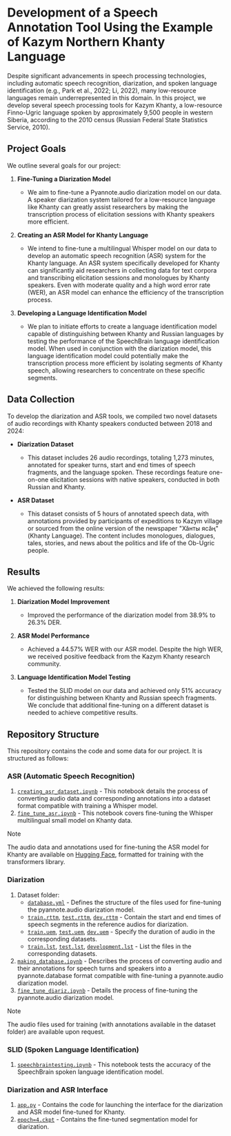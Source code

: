 # Development of a Speech Annotation Tool Using the Example of Kazym Northern Khanty Language

Despite significant advancements in speech processing technologies, including automatic speech recognition, diarization, and spoken language identification (e.g., Park et al., 2022; Li, 2022), many low-resource languages remain underrepresented in this domain. In this project, we develop several speech processing tools for Kazym Khanty, a low-resource Finno-Ugric language spoken by approximately 9,500 people in western Siberia, according to the 2010 census (Russian Federal State Statistics Service, 2010).

## Project Goals

We outline several goals for our project:

1. **Fine-Tuning a Diarization Model**
   - We aim to fine-tune a Pyannote.audio diarization model on our data. A speaker diarization system tailored for a low-resource language like Khanty can greatly assist researchers by making the transcription process of elicitation sessions with Khanty speakers more efficient.

2. **Creating an ASR Model for Khanty Language**
   - We intend to fine-tune a multilingual Whisper model on our data to develop an automatic speech recognition (ASR) system for the Khanty language. An ASR system specifically developed for Khanty can significantly aid researchers in collecting data for text corpora and transcribing elicitation sessions and monologues by Khanty speakers. Even with moderate quality and a high word error rate (WER), an ASR model can enhance the efficiency of the transcription process.

3. **Developing a Language Identification Model**
   - We plan to initiate efforts to create a language identification model capable of distinguishing between Khanty and Russian languages by testing the performance of the SpeechBrain language identification model. When used in conjunction with the diarization model, this language identification model could potentially make the transcription process more efficient by isolating segments of Khanty speech, allowing researchers to concentrate on these specific segments.

## Data Collection

To develop the diarization and ASR tools, we compiled two novel datasets of audio recordings with Khanty speakers conducted between 2018 and 2024:

- **Diarization Dataset**
  - This dataset includes 26 audio recordings, totaling 1,273 minutes, annotated for speaker turns, start and end times of speech fragments, and the language spoken. These recordings feature one-on-one elicitation sessions with native speakers, conducted in both Russian and Khanty.

- **ASR Dataset**
  - This dataset consists of 5 hours of annotated speech data, with annotations provided by participants of expeditions to Kazym village or sourced from the online version of the newspaper "Хӑнты ясӑң" (Khanty Language). The content includes monologues, dialogues, tales, stories, and news about the politics and life of the Ob-Ugric people.

## Results

We achieved the following results:

1. **Diarization Model Improvement**
   - Improved the performance of the diarization model from 38.9% to 26.3% DER.

2. **ASR Model Performance**
   - Achieved a 44.57% WER with our ASR model. Despite the high WER, we received positive feedback from the Kazym Khanty research community.

3. **Language Identification Model Testing**
   - Tested the SLID model on our data and achieved only 51% accuracy for distinguishing between Khanty and Russian speech fragments. We conclude that additional fine-tuning on a different dataset is needed to achieve competitive results.

## Repository Structure

This repository contains the code and some data for our project. It is structured as follows:

### ASR (Automatic Speech Recognition)
1. [`creating_asr_dataset.ipynb`](ASR/creating_asr_dataset.ipynb) - This notebook details the process of converting audio data and corresponding annotations into a dataset format compatible with training a Whisper model.
2. [`fine_tune_asr.ipynb`](ASR/fine_tune_asr.ipynb) - This notebook covers fine-tuning the Whisper multilingual small model on Khanty data.

> [!NOTE]
> The audio data and annotations used for fine-tuning the ASR model for Khanty are available on [Hugging Face](https://huggingface.co/datasets/numblilbug/khanty_asr), formatted for training with the transformers library.

### Diarization
1. Dataset folder:
   - [`database.yml`](Diarization/Dataset/database.yml) - Defines the structure of the files used for fine-tuning the pyannote.audio diarization model.
   - [`train.rttm`](Diarization/Dataset/train.rttm), [`test.rttm`](Diarization/Dataset/test.rttm), [`dev.rttm`](Diarization/Dataset/dev.rttm) - Contain the start and end times of speech segments in the reference audios for diarization.
   - [`train.uem`](Diarization/Dataset/train.uem), [`test.uem`](Diarization/Dataset/test.uem), [`dev.uem`](Diarization/Dataset/dev.uem) - Specify the duration of audio in the corresponding datasets.
   - [`train.lst`](Diarization/Dataset/train.lst), [`test.lst`](Diarization/Dataset/test.lst), [`development.lst`](Diarization/Dataset/development.lst) - List the files in the corresponding datasets.
2. [`making_database.ipynb`](Diarization/making_database.ipynb) - Describes the process of converting audio and their annotations for speech turns and speakers into a pyannote.database format compatible with fine-tuning a pyannote.audio diarization model.
3. [`fine_tune_diariz.ipynb`](Diarization/fine_tune_diariz.ipynb) - Details the process of fine-tuning the pyannote.audio diarization model.

> [!NOTE]
> The audio files used for training (with annotations available in the dataset folder) are available upon request.

### SLID (Spoken Language Identification)
1. [`speechbraintesting.ipynb`](SLID/speechbraintesting.ipynb) - This notebook tests the accuracy of the SpeechBrain spoken language identification model.

### Diarization and ASR Interface
1. [`app.py`](Diarization%20and%20ASR%20interface/app.py) - Contains the code for launching the interface for the diarization and ASR model fine-tuned for Khanty.
2. [`epoch=4.ckpt`](Diarization%20and%20ASR%20interface/epoch=4.ckpt) - Contains the fine-tuned segmentation model for diarization.

